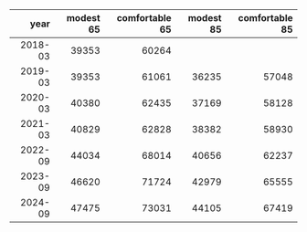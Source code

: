 | year    | modest 65 | comfortable 65 | modest 85 | comfortable 85 |
|--------:|----------:|---------------:|----------:|---------------:|
| 2018-03 | 39353     | 60264          |           |                |
| 2019-03 | 39353     | 61061          | 36235     | 57048          |
| 2020-03 | 40380     | 62435          | 37169     | 58128          |
| 2021-03 | 40829     | 62828          | 38382     | 58930          |
| 2022-09 | 44034     | 68014          | 40656     | 62237          |
| 2023-09 | 46620     | 71724          | 42979     | 65555          |
| 2024-09 | 47475     | 73031          | 44105     | 67419          |
